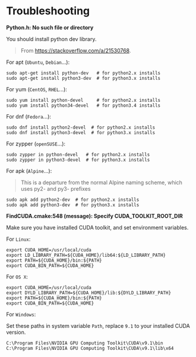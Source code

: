 # Troubleshooting

**Python.h: No such file or directory**

You should install python dev library.
> From https://stackoverflow.com/a/21530768.

For apt (`Ubuntu`, `Debian`...):

```
sudo apt-get install python-dev   # for python2.x installs
sudo apt-get install python3-dev  # for python3.x installs
```

For yum (`CentOS`, `RHEL`...):

```
sudo yum install python-devel     # for python2.x installs
sudo yum install python34-devel   # for python3.4 installs
```

For dnf (`Fedora`...):

```
sudo dnf install python2-devel  # for python2.x installs
sudo dnf install python3-devel  # for python3.x installs
```

For zypper (`openSUSE`...):

```
sudo zypper in python-devel   # for python2.x installs
sudo zypper in python3-devel  # for python3.x installs
```

For apk (`Alpine`...):

> This is a departure from the normal Alpine naming
> scheme, which uses py2- and py3- prefixes

```
sudo apk add python2-dev  # for python2.x installs
sudo apk add python3-dev  # for python3.x installs
```

**FindCUDA.cmake:548 (message): Specify CUDA_TOOLKIT_ROOT_DIR**

Make sure you have installed CUDA toolkit, and set environment variables.

For `Linux`:

```
export CUDA_HOME=/usr/local/cuda
export LD_LIBRARY_PATH=${CUDA_HOME}/lib64:${LD_LIBRARY_PATH}
export PATH=${CUDA_HOME}/bin:${PATH}
export CUDA_BIN_PATH=${CUDA_HOME}
```

For `OS X`:

```
export CUDA_HOME=/usr/local/cuda
export DYLD_LIBRARY_PATH=${CUDA_HOME}/lib:${DYLD_LIBRARY_PATH}
export PATH=${CUDA_HOME}/bin:${PATH}
export CUDA_BIN_PATH=${CUDA_HOME}
```

For `Windows`:

Set these paths in system variable `Path`, replace `9.1` to your installed CUDA version.

```
C:\Program Files\NVIDIA GPU Computing Toolkit\CUDA\v9.1\bin
C:\Program Files\NVIDIA GPU Computing Toolkit\CUDA\v9.1\lib\x64
```
